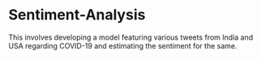 # Sentiment-Analysis
This involves developing a model featuring various tweets from India and USA regarding COVID-19 and estimating the sentiment for the same.
